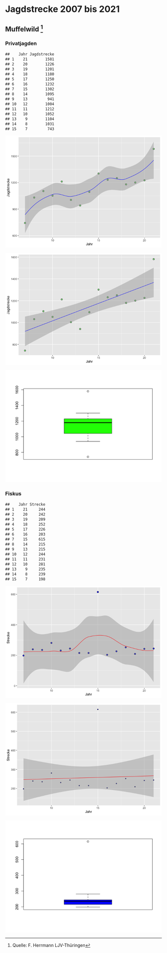 Jagdstrecke 2007 bis 2021
================

## Muffelwild [^1]

### Privatjagden

    ##    Jahr Jagdstrecke
    ## 1    21        1581
    ## 2    20        1226
    ## 3    19        1201
    ## 4    18        1180
    ## 5    17        1250
    ## 6    16        1232
    ## 7    15        1302
    ## 8    14        1095
    ## 9    13         941
    ## 10   12        1004
    ## 11   11        1212
    ## 12   10        1052
    ## 13    9        1104
    ## 14    8        1031
    ## 15    7         743

![](muffel_files/figure-gfm/unnamed-chunk-1-1.png)<!-- -->

![](muffel_files/figure-gfm/unnamed-chunk-2-1.png)<!-- -->

![](muffel_files/figure-gfm/pressure-1.png)<!-- -->

### Fiskus

    ##    Jahr Strecke
    ## 1    21     244
    ## 2    20     242
    ## 3    19     209
    ## 4    18     252
    ## 5    17     226
    ## 6    16     203
    ## 7    15     615
    ## 8    14     215
    ## 9    13     215
    ## 10   12     244
    ## 11   11     231
    ## 12   10     281
    ## 13    9     235
    ## 14    8     239
    ## 15    7     198

![](muffel_files/figure-gfm/unnamed-chunk-3-1.png)<!-- -->

![](muffel_files/figure-gfm/unnamed-chunk-4-1.png)<!-- -->

![](muffel_files/figure-gfm/pressure1-1.png)<!-- -->

[^1]: Quelle: F. Herrmann LJV-Thüringen

